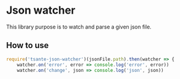 # Json watcher

This library purpose is to watch and parse a given json file.

## How to use

```javascript
require('tsante-json-watcher')(jsonFile.path).then(watcher => {
    watcher.on('error', error => console.log('error', error))
    watcher.on('change', json => console.log('json', json))
```
